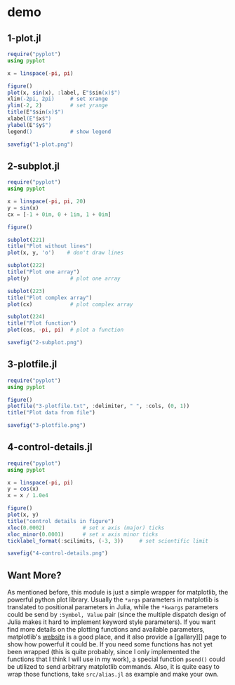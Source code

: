 # demo

## 1-plot.jl

```julia
require("pyplot")
using pyplot

x = linspace(-pi, pi)

figure()
plot(x, sin(x), :label, E"$sin(x)$")
xlim(-2pi, 2pi)     # set xrange
ylim(-2, 2)         # set yrange
title(E"$sin(x)$")
xlabel(E"$x$")
ylabel(E"$y$")
legend()            # show legend

savefig("1-plot.png")
```

[](1-plot.png)

## 2-subplot.jl

```julia
require("pyplot")
using pyplot

x = linspace(-pi, pi, 20)
y = sin(x)
cx = [-1 + 0im, 0 + 1im, 1 + 0im]

figure()

subplot(221)
title("Plot without lines")
plot(x, y, 'o')    # don't draw lines

subplot(222)
title("Plot one array")
plot(y)             # plot one array

subplot(223)
title("Plot complex array")
plot(cx)            # plot complex array

subplot(224)
title("Plot function")
plot(cos, -pi, pi)  # plot a function

savefig("2-subplot.png")
```

[](2-subplot.png)

## 3-plotfile.jl

```julia
require("pyplot")
using pyplot

figure()
plotfile("3-plotfile.txt", :delimiter, " ", :cols, (0, 1))
title("Plot data from file")

savefig("3-plotfile.png")
```

[](3-plotfile.png)

## 4-control-details.jl

```julia
require("pyplot")
using pyplot

x = linspace(-pi, pi)
y = cos(x)
x = x / 1.0e4

figure()
plot(x, y)
title("control details in figure")
xloc(0.0002)            # set x axis (major) ticks
xloc_minor(0.0001)      # set x axis minor ticks
ticklabel_format(:scilimits, (-3, 3))     # set scientific limit

savefig("4-control-details.png")
```

[](4-control-details.png)

## Want More?

As mentioned before, this module is just a simple wrapper for
matplotlib, the powerful python plot library. Usually the `*args`
parameters in matplotlib is translated to positional parameters in
Julia, while the `*kwargs` parameters could be send by `:Symbol, Value`
pair (since the multiple dispatch design of Julia makes it hard to
implement keyword style parameters). If you want find more details on
the plotting functions and available parameters, matplotlib's
[website][mpl] is a good place, and it also provide a [gallary][] page
to show how powerful it could be. If you need some functions has not yet
been wrapped (this is quite probably, since I only implemented the
functions that I think I will use in my work), a special function
`psend()` could be utilized to send arbitrary matplotlib commands. Also,
it is quite easy to wrap those functions, take `src/alias.jl` as example
and make your own.

[mpl]: http://matplotlib.org/
[gallery]: http://matplotlib.org/gallery.html
